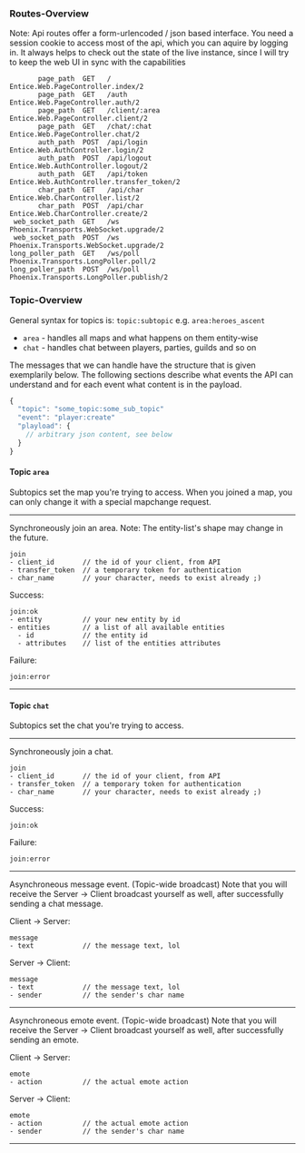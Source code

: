 ### Routes-Overview

Note: Api routes offer a form-urlencoded / json based interface. You need a session cookie to
access most of the api, which you can aquire by logging in. It always helps to check out the
state of the live instance, since I will try to keep the web UI in sync with the capabilities

```
       page_path  GET   /              Entice.Web.PageController.index/2
       page_path  GET   /auth          Entice.Web.PageController.auth/2
       page_path  GET   /client/:area  Entice.Web.PageController.client/2
       page_path  GET   /chat/:chat    Entice.Web.PageController.chat/2
       auth_path  POST  /api/login     Entice.Web.AuthController.login/2
       auth_path  POST  /api/logout    Entice.Web.AuthController.logout/2
       auth_path  GET   /api/token     Entice.Web.AuthController.transfer_token/2
       char_path  GET   /api/char      Entice.Web.CharController.list/2
       char_path  POST  /api/char      Entice.Web.CharController.create/2
 web_socket_path  GET   /ws            Phoenix.Transports.WebSocket.upgrade/2
 web_socket_path  POST  /ws            Phoenix.Transports.WebSocket.upgrade/2
long_poller_path  GET   /ws/poll       Phoenix.Transports.LongPoller.poll/2
long_poller_path  POST  /ws/poll       Phoenix.Transports.LongPoller.publish/2
```

### Topic-Overview

General syntax for topics is: `topic:subtopic` e.g. `area:heroes_ascent`

- `area` - handles all maps and what happens on them entity-wise
- `chat` - handles chat between players, parties, guilds and so on

The messages that we can handle have the structure that is given exemplarily below.
The following sections describe what events the API can understand and for each event what content is in the payload.

```Javascript
{
  "topic": "some_topic:some_sub_topic"
  "event": "player:create"
  "playload": {
    // arbitrary json content, see below
  }
}
```

#### Topic `area`

Subtopics set the map you're trying to access. When you joined a map, you can only change it with a special mapchange request.

---

Synchroneously join an area.
Note: The entity-list's shape may change in the future.

```
join
- client_id       // the id of your client, from API
- transfer_token  // a temporary token for authentication
- char_name       // your character, needs to exist already ;)
```

Success:

```
join:ok
- entity          // your new entity by id
- entities        // a list of all available entities
  - id            // the entity id
  - attributes    // list of the entities attributes
```

Failure:

```
join:error
```

---


#### Topic `chat`

Subtopics set the chat you're trying to access.

---

Synchroneously join a chat.

```
join
- client_id       // the id of your client, from API
- transfer_token  // a temporary token for authentication
- char_name       // your character, needs to exist already ;)
```

Success:

```
join:ok
```

Failure:

```
join:error
```

---

Asynchroneous message event. (Topic-wide broadcast)
Note that you will receive the Server -> Client broadcast yourself as well,
after successfully sending a chat message.

Client -> Server:

```
message
- text            // the message text, lol
```

Server -> Client:

```
message
- text            // the message text, lol
- sender          // the sender's char name
```

---

Asynchroneous emote event. (Topic-wide broadcast)
Note that you will receive the Server -> Client broadcast yourself as well,
after successfully sending an emote.

Client -> Server:

```
emote
- action          // the actual emote action
```

Server -> Client:

```
emote
- action          // the actual emote action
- sender          // the sender's char name
```

---
